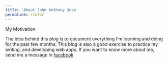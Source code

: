 ```yaml
---
title: 'About John Anthony Jose'
permalink: /info/
---
```

<!--more-->
My Motivation

The idea behind this *blog* is to document everything I'm learning and doing for the past few months. This blog is also a good exercise to practice my writing, and developing web apps. If you want to know more about me, send me a message in [facebook][1]

[1]: https://www.facebook.com/john.anthony.jose1993

